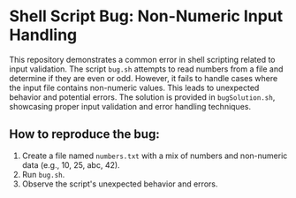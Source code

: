 # Shell Script Bug: Non-Numeric Input Handling

This repository demonstrates a common error in shell scripting related to input validation. The script `bug.sh` attempts to read numbers from a file and determine if they are even or odd. However, it fails to handle cases where the input file contains non-numeric values. This leads to unexpected behavior and potential errors.  The solution is provided in `bugSolution.sh`, showcasing proper input validation and error handling techniques.

## How to reproduce the bug:
1. Create a file named `numbers.txt` with a mix of numbers and non-numeric data (e.g., 10, 25, abc, 42).
2. Run `bug.sh`.
3. Observe the script's unexpected behavior and errors.